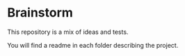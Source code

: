# Brainstorm
This repository is a mix of ideas and tests.

You will find a readme in each folder describing the project.
